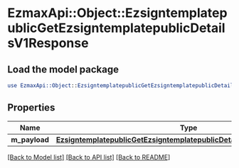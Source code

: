 # EzmaxApi::Object::EzsigntemplatepublicGetEzsigntemplatepublicDetailsV1Response

## Load the model package
```perl
use EzmaxApi::Object::EzsigntemplatepublicGetEzsigntemplatepublicDetailsV1Response;
```

## Properties
Name | Type | Description | Notes
------------ | ------------- | ------------- | -------------
**m_payload** | [**EzsigntemplatepublicGetEzsigntemplatepublicDetailsV1ResponseMPayload**](EzsigntemplatepublicGetEzsigntemplatepublicDetailsV1ResponseMPayload.md) |  | 

[[Back to Model list]](../README.md#documentation-for-models) [[Back to API list]](../README.md#documentation-for-api-endpoints) [[Back to README]](../README.md)


